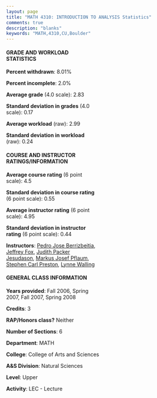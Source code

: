 ```yaml
---
layout: page
title: "MATH 4310: INTRODUCTION TO ANALYSIS Statistics"
comments: true
description: "blanks"
keywords: "MATH,4310,CU,Boulder"
---
```

<head>
<script src="https://ajax.googleapis.com/ajax/libs/jquery/2.1.3/jquery.min.js"></script>
<script src="https://dl.dropboxusercontent.com/s/pc42nxpaw1ea4o9/highcharts.js?dl=0"></script>
<!-- <script src="../assets/js/highcharts.js"></script> -->
<style type="text/css">@font-face {
	font-family: "Bebas Neue";
	src: url(https://www.filehosting.org/file/details/544349/BebasNeue Regular.otf) format("opentype");
	}
	h1.Bebas { 
		font-family: "Bebas Neue", Verdana, Tahoma;
	}
</style>
</head>
<body>
	<div id="container" style="float: right; width: 45%; height: 88%; margin-left: 2.5%; margin-right: 2.5%;"></div>
	<script language="JavaScript">
		$(document).ready(function() {
		var chart = {type: 'column'};
		var title = {text: 'Grade Distribution'};
		var xAxis = {categories: ['A','B','C','D','F'],crosshair: true};
		var yAxis = {min: 0,title: {text: 'Percentage'}};
		var tooltip = {headerFormat: '<center><b><span style="font-size:20px">{point.key}</span></b></center>',
		               pointFormat: '<td style="padding:0"><b>{point.y:.1f}%</b></td>',
		               footerFormat: '</table>',shared: true,useHTML: true};
		var plotOptions = {column: {pointPadding: 0.0,borderWidth: 0}};  
		var credits = {enabled: false};var series= [{name: 'Percent',data: [31.22,35.19,26.06,3.09,4.44,]}];
		var json = {};
		json.chart = chart;
		json.title = title;
		json.tooltip = tooltip;
		json.xAxis = xAxis;
		json.yAxis = yAxis;  
		json.series = series;
		json.plotOptions = plotOptions;  
		json.credits = credits;
		$('#container').highcharts(json);
	});
	</script>
</body>
			   
#### GRADE AND WORKLOAD STATISTICS

**Percent withdrawn**: 8.01%

**Percent incomplete**: 2.0%

**Average grade** (4.0 scale): 2.83

**Standard deviation in grades** (4.0 scale): 0.17

**Average workload** (raw): 2.99

**Standard deviation in workload** (raw): 0.24

#### COURSE AND INSTRUCTOR RATINGS/INFORMATION

**Average course rating** (6 point scale): 4.5

**Standard deviation in course rating** (6 point scale): 0.55

**Average instructor rating** (6 point scale): 4.95

**Standard deviation in instructor rating** (6 point scale): 0.44

**Instructors**: <a href='../../instructors/Pedro_Jose_Berrizbeitia'>Pedro Jose Berrizbeitia</a>, <a href='../../instructors/Jeffrey_Fox'>Jeffrey Fox</a>, <a href='../../instructors/Judith_Packer_Jesudason'>Judith Packer Jesudason</a>, <a href='../../instructors/Markus_Josef_Pflaum'>Markus Josef Pflaum</a>, <a href='../../instructors/Stephen_Carl_Preston'>Stephen Carl Preston</a>, <a href='../../instructors/Lynne_Walling'>Lynne Walling</a>

#### GENERAL CLASS INFORMATION

**Years provided**: Fall 2006, Spring 2007, Fall 2007, Spring 2008

**Credits**: 3

**RAP/Honors class?** Neither

**Number of Sections**: 6

**Department**: MATH

**College**: College of Arts and Sciences

**A&S Division**: Natural Sciences

**Level**: Upper

**Activity**: LEC - Lecture
